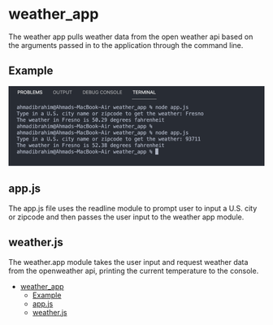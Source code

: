 # weather_app

The weather app pulls weather data from the open weather api based on the arguments passed in to the application through the command line.

## Example

![Exmple](screenshot.png)

## app.js

The app.js file uses the readline module to prompt user to input a U.S. city or zipcode and then passes the user input to the weather app module.

## weather.js

The weather.app module takes the user input and request weather data from the openweather api, printing the current temperature to the console.

- [weather_app](#weather_app)
  - [Example](#example)
  - [app.js](#appjs)
  - [weather.js](#weatherjs)
